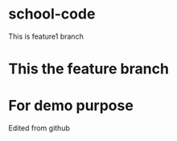 # school-code

This is feature1 branch
# This the feature branch
# For demo purpose
Edited from github

